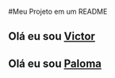 #Meu Projeto em um README 
## Olá eu sou [Victor](https://github.com/victorluansilva/)

##  Olá eu sou [Paloma](https://github.com/PalomaStefane/) 
